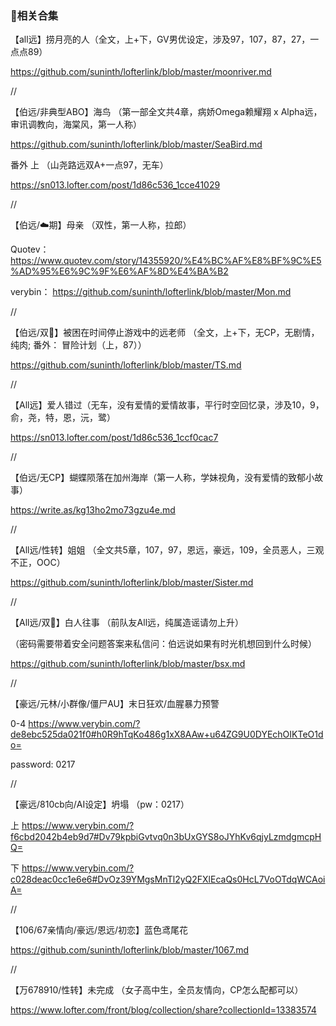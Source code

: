 ### 🦋相关合集


【all远】捞月亮的人（全文，上+下，GV男优设定，涉及97，107，87，27，一点点89）

https://github.com/suninth/lofterlink/blob/master/moonriver.md

//

【伯远/非典型ABO】海鸟 （第一部全文共4章，病娇Omega赖耀翔 x Alpha远，审讯调教向，海棠风，第一人称）

https://github.com/suninth/lofterlink/blob/master/SeaBird.md

番外 上 （山尧路远双A+一点97，无车）

https://sn013.lofter.com/post/1d86c536_1cce41029

//

【伯远/☁️期】母亲 （双性，第一人称，拉郎）

Quotev：https://www.quotev.com/story/14355920/%E4%BC%AF%E8%BF%9C%E5%AD%95%E6%9C%9F%E6%AF%8D%E4%BA%B2

verybin： https://github.com/suninth/lofterlink/blob/master/Mon.md

//

【伯远/双🌟】被困在时间停止游戏中的远老师 （全文，上+下，无CP，无剧情，纯肉; 番外： 冒险计划（上，87））

https://github.com/suninth/lofterlink/blob/master/TS.md


//

【All远】爱人错过（无车，没有爱情的爱情故事，平行时空回忆录，涉及10，9，俞，尧，特，恩，沅，鹭）

https://sn013.lofter.com/post/1d86c536_1ccf0cac7

//

【伯远/无CP】蝴蝶陨落在加州海岸（第一人称，学妹视角，没有爱情的致郁小故事）

https://write.as/kg13ho2mo73gzu4e.md

//

【All远/性转】姐姐 （全文共5章，107，97，恩远，豪远，109，全员恶人，三观不正，OOC）

https://github.com/suninth/lofterlink/blob/master/Sister.md

//

【All远/双🌟】白人往事 （前队友All远，纯属造谣请勿上升）

（密码需要带着安全问题答案来私信问：伯远说如果有时光机想回到什么时候）

https://github.com/suninth/lofterlink/blob/master/bsx.md

//

【豪远/元林/小群像/僵尸AU】末日狂欢/血腥暴力预警

0-4 https://www.verybin.com/?de8ebc525da021f0#h0R9hTqKo486g1xX8AAw+u64ZG9U0DYEchOIKTeO1do=

password: 0217

//

【豪远/810cb向/AI设定】坍塌 （pw：0217）

上 https://www.verybin.com/?f6cbd2042b4eb9d7#Dv79kpbiGvtvq0n3bUxGYS8oJYhKv6qjyLzmdgmcpHQ=

下 https://www.verybin.com/?c028deac0cc1e6e6#DvOz39YMgsMnTl2yQ2FXlEcaQs0HcL7VoOTdqWCAoiA=

//

【106/67亲情向/豪远/恩远/初恋】蓝色鸢尾花

https://github.com/suninth/lofterlink/blob/master/1067.md

//

【万678910/性转】未完成 （女子高中生，全员友情向，CP怎么配都可以）

https://www.lofter.com/front/blog/collection/share?collectionId=13383574




